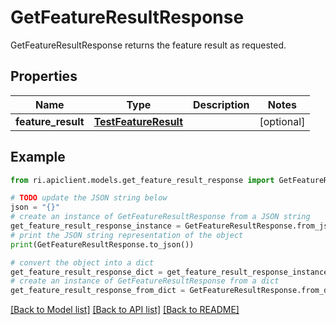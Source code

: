 # GetFeatureResultResponse

GetFeatureResultResponse returns the feature result as requested.

## Properties

Name | Type | Description | Notes
------------ | ------------- | ------------- | -------------
**feature_result** | [**TestFeatureResult**](TestFeatureResult.md) |  | [optional] 

## Example

```python
from ri.apiclient.models.get_feature_result_response import GetFeatureResultResponse

# TODO update the JSON string below
json = "{}"
# create an instance of GetFeatureResultResponse from a JSON string
get_feature_result_response_instance = GetFeatureResultResponse.from_json(json)
# print the JSON string representation of the object
print(GetFeatureResultResponse.to_json())

# convert the object into a dict
get_feature_result_response_dict = get_feature_result_response_instance.to_dict()
# create an instance of GetFeatureResultResponse from a dict
get_feature_result_response_from_dict = GetFeatureResultResponse.from_dict(get_feature_result_response_dict)
```
[[Back to Model list]](../README.md#documentation-for-models) [[Back to API list]](../README.md#documentation-for-api-endpoints) [[Back to README]](../README.md)

